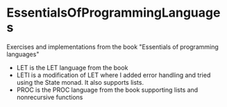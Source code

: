 # EssentialsOfProgrammingLanguages

Exercises and implementations from the book "Essentials of programming languages"

- LET is the LET language from the book
- LETI is a modification of LET where I added error handling and tried using the State monad. It also supports lists.
- PROC is the PROC language from the book supporting lists and nonrecursive functions
